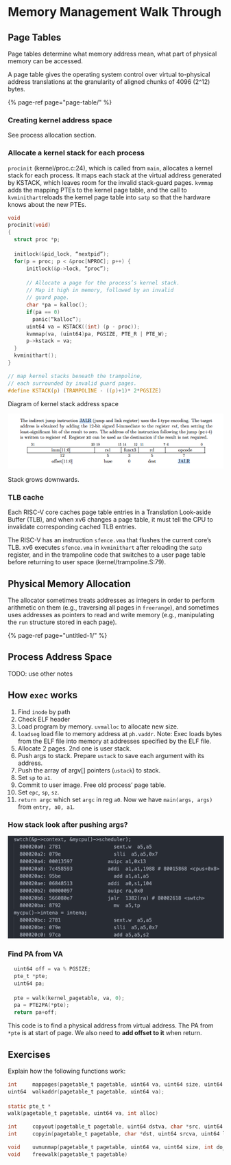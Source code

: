 # Memory Management Walk Through

## Page Tables

Page tables determine what memory address mean, what part of physical memory can be accessed.

A page table gives the operating system control over virtual to-physical address translations at the granularity of aligned chunks of 4096 \(2^12\) bytes.

{% page-ref page="page-table/" %}

### Creating kernel address space

See process allocation section.

### Allocate a kernel stack for each process

`procinit` \(kernel/proc.c:24\), which is called from `main`, allocates a kernel stack for each process. It maps each stack at the virtual address generated by KSTACK, which leaves room for the invalid stack-guard pages. `kvmmap` adds the mapping PTEs to the kernel page table, and the call to `kvminithart`reloads the kernel page table into `satp` so that the hardware knows about the new PTEs.

```c
void
procinit(void)
{
  struct proc *p;

  initlock(&pid_lock, “nextpid”);
  for(p = proc; p < &proc[NPROC]; p++) {
      initlock(&p->lock, “proc”);

      // Allocate a page for the process’s kernel stack.
      // Map it high in memory, followed by an invalid
      // guard page.
      char *pa = kalloc();
      if(pa == 0)
        panic(“kalloc”);
      uint64 va = KSTACK((int) (p - proc));
      kvmmap(va, (uint64)pa, PGSIZE, PTE_R | PTE_W);
      p->kstack = va;
  }
  kvminithart();
}
```

```c
// map kernel stacks beneath the trampoline,
// each surrounded by invalid guard pages.
#define KSTACK(p) (TRAMPOLINE - ((p)+1)* 2*PGSIZE)
```

Diagram of kernel stack address space

![](../.gitbook/assets/image%20%283%29.png)

Stack grows downwards.

### TLB cache

Each RISC-V core caches page table entries in a Translation Look-aside Buffer \(TLB\), and when xv6 changes a page table, it must tell the CPU to invalidate corresponding cached TLB entries.

The RISC-V has an instruction `sfence.vma` that flushes the current core’s TLB. xv6 executes `sfence.vma` in `kvminithart` after reloading the `satp` register, and in the trampoline code that switches to a user page table before returning to user space \(kernel/trampoline.S:79\).

## Physical Memory Allocation

The allocator sometimes treats addresses as integers in order to perform arithmetic on them \(e.g., traversing all pages in `freerange`\), and sometimes uses addresses as pointers to read and write memory \(e.g., manipulating the `run` structure stored in each page\).

{% page-ref page="untitled-1/" %}

## Process Address Space

TODO: use other notes

## How `exec` works

1. Find `inode` by path
2. Check ELF header
3. Load program by memory. `uvmalloc` to allocate new size.
4. `loadseg` load file to memory address at `ph.vaddr`. Note: Exec loads bytes from the ELF file into memory at addresses specified by the ELF file.
5. Allocate 2 pages. 2nd one is user stack.
6. Push args to stack. Prepare `ustack` to save each argument with its address.
7. Push the array of argv\[\] pointers \(`ustack`\) to stack.
8. Set `sp` to `a1`.
9. Commit to user image. Free old process’ page table.
10. Set `epc`, `sp`, `sz`.
11. `return argc` which set `argc` in reg `a0`. Now we have `main(args, args)` from `entry, a0, a1`.

### How stack look after pushing args?

![](../.gitbook/assets/image%20%2822%29.png)

### Find PA from VA

```c
  uint64 off = va % PGSIZE;
  pte_t *pte;
  uint64 pa;

  pte = walk(kernel_pagetable, va, 0);
  pa = PTE2PA(*pte);
  return pa+off;
```

This code is to find a physical address from virtual address. The PA from `*pte` is at start of page. We also need to **add offset to it** when return.

## Exercises

Explain how the following functions work:

```c
int     mappages(pagetable_t pagetable, uint64 va, uint64 size, uint64 pa, int perm);
uint64  walkaddr(pagetable_t pagetable, uint64 va);

static pte_t *
walk(pagetable_t pagetable, uint64 va, int alloc)
```

```c
int     copyout(pagetable_t pagetable, uint64 dstva, char *src, uint64 len);
int     copyin(pagetable_t pagetable, char *dst, uint64 srcva, uint64 len);
```

```c
void    uvmunmap(pagetable_t pagetable, uint64 va, uint64 size, int do_free);
void    freewalk(pagetable_t pagetable)
```

